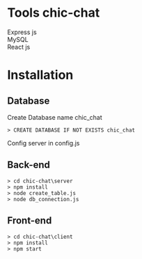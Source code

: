 # Tools chic-chat
Express js  
MySQL  
React js  


# Installation  

## Database

Create Database name chic_chat  
```
> CREATE DATABASE IF NOT EXISTS chic_chat
```

Config server in config.js  

## Back-end
```
> cd chic-chat\server
> npm install  
> node create_table.js  
> node db_connection.js  
```



## Front-end 
```
> cd chic-chat\client  
> npm install 
> npm start
```







